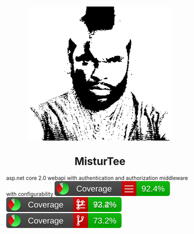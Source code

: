 <img src="https://raw.githubusercontent.com/abdulbeard/aspnet-core-webapi-auth-middleware/master/icon.jpg" style="display:block; margin: 0 auto;"></img>
<h1 style="text-align:center">MisturTee</h1>
asp.net core 2.0 webapi with authentication and authorization middleware with configurability

<img src="https://raw.githubusercontent.com/abdulbeard/aspnet-core-webapi-auth-middleware/master/BuildTools/Reports/badge_linecoverage.svg" />
<img src="https://raw.githubusercontent.com/abdulbeard/aspnet-core-webapi-auth-middleware/master/BuildTools/Reports/badge_combined.svg">
<img src="https://github.com/abdulbeard/aspnet-core-webapi-auth-middleware/blob/master/BuildTools/Reports/badge_branchcoverage.svg">